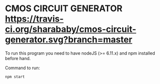 # CMOS CIRCUIT GENERATOR https://travis-ci.org/sharababy/cmos-circuit-generator.svg?branch=master

To run this program you need to have nodeJS (>= 6.11.x) and npm installed before hand.

Command to run:

`npm start`


